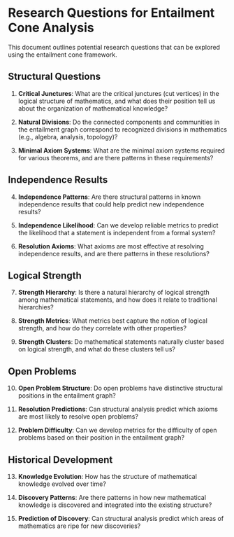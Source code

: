 # Research Questions for Entailment Cone Analysis

This document outlines potential research questions that can be explored using the entailment cone framework.

## Structural Questions

1. **Critical Junctures**: What are the critical junctures (cut vertices) in the logical structure of mathematics, and what does their position tell us about the organization of mathematical knowledge?

2. **Natural Divisions**: Do the connected components and communities in the entailment graph correspond to recognized divisions in mathematics (e.g., algebra, analysis, topology)?

3. **Minimal Axiom Systems**: What are the minimal axiom systems required for various theorems, and are there patterns in these requirements?

## Independence Results

4. **Independence Patterns**: Are there structural patterns in known independence results that could help predict new independence results?

5. **Independence Likelihood**: Can we develop reliable metrics to predict the likelihood that a statement is independent from a formal system?

6. **Resolution Axioms**: What axioms are most effective at resolving independence results, and are there patterns in these resolutions?

## Logical Strength

7. **Strength Hierarchy**: Is there a natural hierarchy of logical strength among mathematical statements, and how does it relate to traditional hierarchies?

8. **Strength Metrics**: What metrics best capture the notion of logical strength, and how do they correlate with other properties?

9. **Strength Clusters**: Do mathematical statements naturally cluster based on logical strength, and what do these clusters tell us?

## Open Problems

10. **Open Problem Structure**: Do open problems have distinctive structural positions in the entailment graph?

11. **Resolution Predictions**: Can structural analysis predict which axioms are most likely to resolve open problems?

12. **Problem Difficulty**: Can we develop metrics for the difficulty of open problems based on their position in the entailment graph?

## Historical Development

13. **Knowledge Evolution**: How has the structure of mathematical knowledge evolved over time?

14. **Discovery Patterns**: Are there patterns in how new mathematical knowledge is discovered and integrated into the existing structure?

15. **Prediction of Discovery**: Can structural analysis predict which areas of mathematics are ripe for new discoveries?